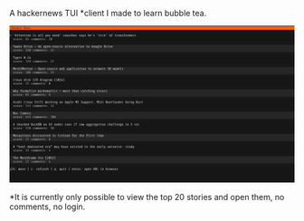 A hackernews TUI *client I made to learn bubble tea.


![Screenshot of the program](img/hntui.png)

*It is currently only possible to view the top 20 stories and open them, no comments, no login.
